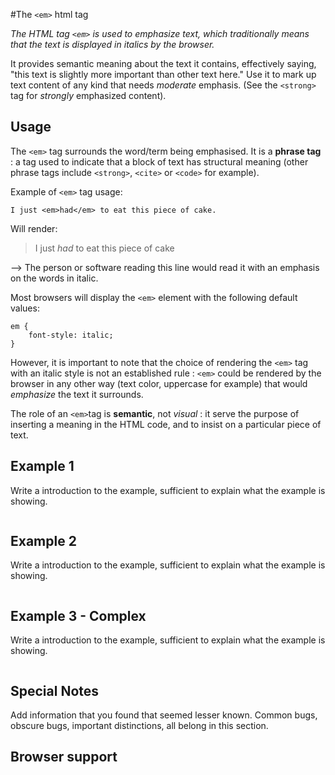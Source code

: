 #The `<em>` html tag 

*The HTML tag `<em>` is used to emphasize text, which traditionally means that the text is displayed in italics by the browser.*

It provides semantic meaning about the text it contains, effectively saying, "this text is slightly more important than other text here." Use it to mark up text content of any kind that needs *moderate* emphasis. (See the `<strong>` tag for *strongly* emphasized content).

## Usage

The `<em>` tag surrounds the word/term being emphasised. It is a **phrase tag** : a tag used to indicate that a block of text has structural meaning (other phrase tags include `<strong>`, `<cite>` or `<code>` for example).

Example of `<em>` tag usage: 

```
I just <em>had</em> to eat this piece of cake.
```

Will render: 

>I just *had* to eat this piece of cake

--> The person or software reading this line would read it with an emphasis on the words in italic.

Most browsers will display the `<em>` element with the following default values:

```
em { 
    font-style: italic;
}
```

However, it is important to note that the choice of rendering the `<em>` tag with an italic style is not an established rule : `<em>` could be rendered by the browser in any other way (text color, uppercase for example) that would *emphasize* the text it surrounds.

The role of an `<em>`tag is **semantic**, not *visual* : it serve the purpose of inserting a meaning in the HTML code, and to insist on a particular piece of text.

## Example 1

Write a introduction to the example, sufficient to explain what the example is showing.

```

```

## Example 2

Write a introduction to the example, sufficient to explain what the example is showing.

```

```

## Example 3 - Complex

Write a introduction to the example, sufficient to explain what the example is showing.

```

```

## Special Notes

Add information that you found that seemed lesser known. Common bugs, obscure bugs, important distinctions, all belong in this section.


## Browser support



